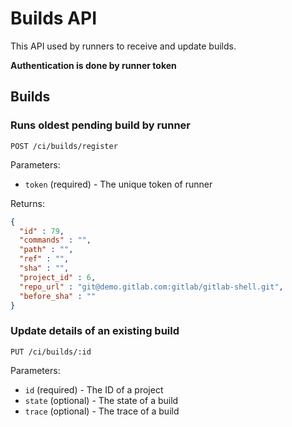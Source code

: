 # Builds API

This API used by runners to receive and update builds.

__Authentication is done by runner token__

## Builds

### Runs oldest pending build by runner

    POST /ci/builds/register

Parameters:

  * `token` (required) - The unique token of runner

Returns:

```json
{
  "id" : 79,
  "commands" : "",
  "path" : "",
  "ref" : "",
  "sha" : "",
  "project_id" : 6,
  "repo_url" : "git@demo.gitlab.com:gitlab/gitlab-shell.git",
  "before_sha" : ""
}
```


### Update details of an existing build

    PUT /ci/builds/:id

Parameters:

  * `id` (required) - The ID of a project
  * `state` (optional) - The state of a build
  * `trace` (optional) - The trace of a build
